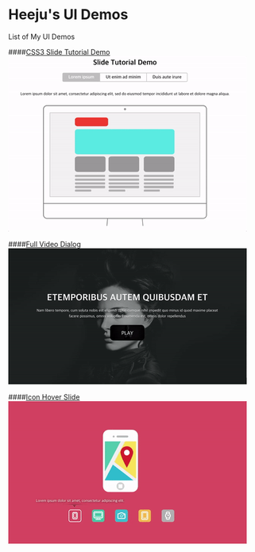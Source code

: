 # Heeju's UI Demos
List of My UI Demos

####[CSS3 Slide Tutorial Demo](https://heeju.github.io/ui-demos/css3-animation-tutorial-slide/)
![css3-animation-tutorial-slide.gif](./previews/css3-animation-tutorial-slide.gif)

####[Full Video Dialog](https://heeju.github.io/ui-demos/full-video-dialog/)
![full-video-dialog.gif](./previews/full-video-dialog.gif)

####[Icon Hover Slide](https://heeju.github.io/ui-demos/icon-hover-silde/)
![icon-hover-silde.gif](./previews/icon-hover-silde.gif)
